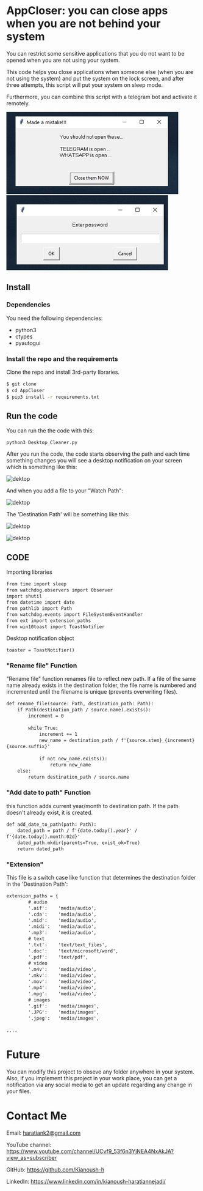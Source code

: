 # AppCloser: you can close apps when you are not behind your system
You can restrict some sensitive applications that you do not want to be opened when you are not using your system.

This code helps you close applications when someone else (when you are not using the system) and put the system on the lock screen, and after three attempts, this script will put your system on sleep mode.

Furthermore, you can combine this script with a telegram bot and activate it remotely. 

![appCloser](./etc/pic1.png)
![appCloser](./etc/pic2.png)
 
 
## Install

### Dependencies

You need the following dependencies:

- python3
- ctypes
- pyautogui




### Install the repo and the requirements

Clone the repo and install 3rd-party libraries.

```bash
$ git clone 
$ cd AppCloser
$ pip3 install -r requirements.txt
```

 
## Run the code

You can run the the code with this:

```
python3 Desktop_Cleaner.py
```
After you run the code, the code starts observing the path and each time something changes you will see a desktop notification on your screen which is something like this:

![dektop](./etc/pic0.JPG)

And when you add a file to your "Watch Path":

![dektop](./etc/pic1.JPG)

The 'Destination Path' will be something like this:

 
![dektop](./etc/pic2.JPG)
 
![dektop](./etc/pic3.JPG)


## CODE

Importing libraries 
 
 ```
from time import sleep
from watchdog.observers import Observer
import shutil
from datetime import date
from pathlib import Path
from watchdog.events import FileSystemEventHandler
from ext import extension_paths
from win10toast import ToastNotifier 
 ```
 
 Desktop notification object
 
 ```
toaster = ToastNotifier() 
 ```

### "Rename file" Function
"Rename file" function renames file to reflect new path. If a file of the same name already exists in the destination folder, the file name is numbered and incremented until the filename is unique (prevents overwriting files).

```
def rename_file(source: Path, destination_path: Path):
    if Path(destination_path / source.name).exists():
        increment = 0

        while True:
            increment += 1
            new_name = destination_path / f'{source.stem}_{increment}{source.suffix}'

            if not new_name.exists():
                return new_name
    else:
        return destination_path / source.name

```


### "Add date to path" Function
this function adds current year/month to destination path. If the path doesn't already exist, it is created.

```
def add_date_to_path(path: Path):
    dated_path = path / f'{date.today().year}' / f'{date.today().month:02d}'
    dated_path.mkdir(parents=True, exist_ok=True)
    return dated_path

```


### "Extension"
This file is a switch case like function that determines the destination folder in the 'Destination Path':

```
extension_paths = {
        # audio
        '.aif':    'media/audio',
        '.cda':    'media/audio',
        '.mid':    'media/audio',
        '.midi':   'media/audio',
        '.mp3':    'media/audio',
        # text
        '.txt':    'text/text_files',
        '.doc':    'text/microsoft/word',
        '.pdf':    'text/pdf',
        # video
        '.m4v':    'media/video',
        '.mkv':    'media/video',
        '.mov':    'media/video',
        '.mp4':    'media/video',
        '.mpg':    'media/video',
        # images
        '.gif':    'media/images',
        '.JPG':    'media/images',
        '.jpeg':   'media/images',

....

```





 
 
 # Future 
 You can modify this project to obseve any folder anywhere in your system. Also,  if you implement this project in your work place, you can get a notification via any social media to get an update regarding any change in your files.



# Contact Me

Email: haratiank2@gmail.com

YouTube channel: https://www.youtube.com/channel/UCvf9_53f6n3YjNEA4NxAkJA?view_as=subscriber

GitHub: https://github.com/Kianoush-h

LinkedIn: https://www.linkedin.com/in/kianoush-haratiannejadi/



